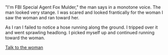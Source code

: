 "I'm FBI Special Agent Fox Mulder," the man says in a monotone voice.
The man looked very stange. I was scared and looked frantically for the woman
I saw the woman and ran toward her.

As I ran I failed to notice a hose running along the ground.
I tripped over it and went sprawling headlong.
I picked myself up and continued running toward the woman.

[Talk to the woman](../woman/scully.md)
